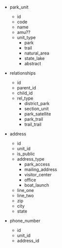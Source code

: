 - park_unit
	- id
	- code
	- name
	- amu??
	- unit_type
		- park
		- trail
		- natural_area
		- state_lake
		- abstract

- relationships
	- id
	- parent_id
	- child_id
	- rel_type
		- district_park
		- section_unit
		- park_satellite
		- park_trail
		- trail_trail

- address
	- id
	- unit_id
	- is_public
	- address_type
		- park_access
		- mailing_address
		- visitor_center
		- office
		- boat_launch
	- line_one
	- line_two
	- zip
	- city
	- state

- phone_number
	- id
	- unit_id
	- address_id